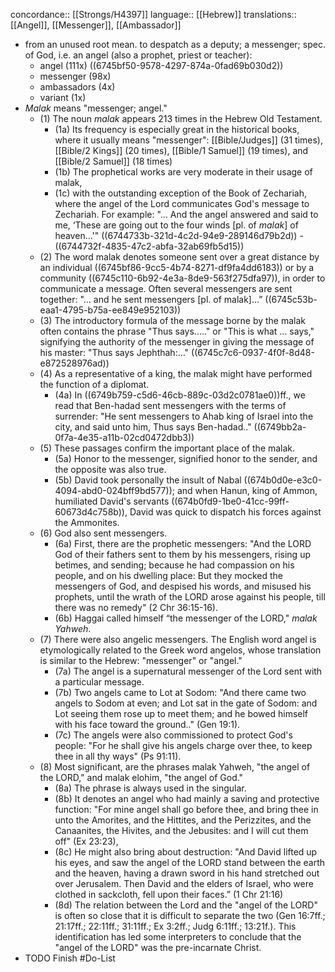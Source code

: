 concordance:: [[Strongs/H4397]] 
language:: [[Hebrew]] 
translations:: [[Angel]], [[Messenger]], [[Ambassador]]

- from an unused root mean. to despatch as a deputy; a messenger; spec. of God, i.e. an angel (also a prophet, priest or teacher):
	- angel (111x) ((6745bf50-9578-4297-874a-0fad69b030d2))
	- messenger (98x)
	- ambassadors (4x)
	- variant (1x)
- *Malak* means "messenger; angel."
	- (1) The noun *malak* appears 213 times in the Hebrew Old Testament.
		- (1a) Its frequency is especially great in the historical books, where it usually means "messenger": [[Bible/Judges]] (31 times), [[Bible/2 Kings]] (20 times), [[Bible/1 Samuel]] (19 times), and [[Bible/2 Samuel]] (18 times)
		- (1b) The prophetical works are very moderate in their usage of malak,
		- (1c) with the outstanding exception of the Book of Zechariah, where the angel of the Lord communicates God's message to Zechariah. For example: "… And the angel answered and said to me, ‘These are going out to the four winds [pl. of *malak*] of heaven…'" ((6744733b-321d-4c2d-94e9-289146d79b2d)) - ((6744732f-4835-47c2-abfa-32ab69fb5d15))
	- (2) The word malak denotes someone sent over a great distance by an individual ((6745bf86-9cc5-4b74-8271-df9fa4dd6183)) or by a community ((6745c110-6b92-4e3a-8de9-563f275dfa97)), in order to communicate a message. Often several messengers are sent together: "… and he sent messengers [pl. of malak]…” ((6745c53b-eaa1-4795-b75a-ee849e952103))
	- (3) The introductory formula of the message borne by the malak often contains the phrase "Thus says....." or "This is what ... says," signifying the authority of the messenger in giving the message of his master: "Thus says Jephthah:…" ((6745c7c6-0937-4f0f-8d48-e872528976ad))
	- (4) As a representative of a king, the malak might have performed the function of a diplomat.
		- (4a) In ((6749b759-c5d6-46cb-889c-03d2c0781ae0))ff., we read that Ben-hadad sent messengers with the terms of surrender: "He sent messengers to Ahab king of Israel into the city, and said unto him, Thus says Ben-hadad.." ((6749bb2a-0f7a-4e35-a11b-02cd0472dbb3))
	- (5) These passages confirm the important place of the malak.
		- (5a) Honor to the messenger, signified honor to the sender, and the opposite was also true.
		- (5b) David took personally the insult of Nabal ((674b0d0e-e3c0-4094-abd0-024bff9bd577)); and when Hanun, king of Ammon, humiliated David's servants ((674b0fd9-1be0-41cc-99ff-60673d4c758b)), David was quick to dispatch his forces against the Ammonites.
	- (6) God also sent messengers.
		- (6a) First, there are the prophetic messengers: "And the LORD God of their fathers sent to them by his messengers, rising up betimes, and sending; because he had compassion on his people, and on his dwelling place: But they mocked the messengers of God, and despised his words, and misused his prophets, until the wrath of the LORD arose against his people, till there was no remedy" (2 Chr 36:15-16).
		- (6b) Haggai called himself “the messenger of the LORD," *malak Yahweh*.
	- (7) There were also angelic messengers. The English word angel is etymologically related to the Greek word angelos, whose translation is similar to the Hebrew: "messenger" or "angel."
		- (7a) The angel is a supernatural messenger of the Lord sent with a particular message.
		- (7b) Two angels came to Lot at Sodom: "And there came two angels to Sodom at even; and Lot sat in the gate of Sodom: and Lot seeing them rose up to meet them; and he bowed himself with his face toward the ground.." (Gen 19:1).
		- (7c) The angels were also commissioned to protect God's people: "For he shall give his angels charge over thee, to keep thee in all thy ways" (Ps 91:11).
	- (8) Most significant, are the phrases malak Yahweh, "the angel of the LORD," and malak elohim, "the angel of God."
		- (8a) The phrase is always used in the singular.
		- (8b) It denotes an angel who had mainly a saving and protective function: "For mine angel shall go before thee, and bring thee in unto the Amorites, and the Hittites, and the Perizzites, and the Canaanites, the Hivites, and the Jebusites: and I will cut them off" (Ex 23:23),
		- (8c) He might also bring about destruction: "And David lifted up his eyes, and saw the angel of the LORD stand between the earth and the heaven, having a drawn sword in his hand stretched out over Jerusalem. Then David and the elders of Israel, who were clothed in sackcloth, fell upon their faces.” (1 Chr 21:16)
		- (8d) The relation between the Lord and the "angel of the LORD" is often so close that it is difficult to separate the two (Gen 16:7ff.; 21:17ff.; 22:11ff.; 31:11ff.; Ex 3:2ff.; Judg 6:11ff.; 13:21f.). This identification has led some interpreters to conclude that the "angel of the LORD" was the pre-incarnate Christ.
- TODO Finish #Do-List